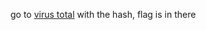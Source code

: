 go to [virus total](https://www.virustotal.com/gui/file/1f1d6aa5f683d7ebd346e591320cea275cca00c3ec0fdc7e2858ddfb1ed837e5/details) with the hash, flag is in there
